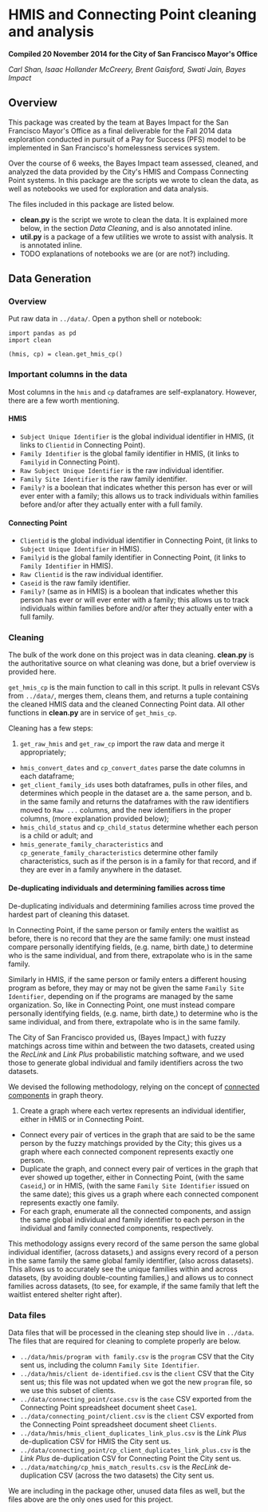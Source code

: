 HMIS and Connecting Point cleaning and analysis
===

**Compiled 20 November 2014 for the City of San Francisco Mayor's Office**

*Carl Shan, Isaac Hollander McCreery, Brent Gaisford, Swati Jain, Bayes Impact*

Overview
---

This package was created by the team at Bayes Impact for the San Francisco Mayor's Office as a final deliverable for the Fall 2014 data exploration conducted in pursuit of a Pay for Success (PFS) model to be implemented in San Francisco's homelessness services system.

Over the course of 6 weeks, the Bayes Impact team assessed, cleaned, and analyzed the data provided by the City's HMIS and Compass Connecting Point systems.  In this package are the scripts we wrote to clean the data, as well as notebooks we used for exploration and data analysis.

The files included in this package are listed below.

- **clean.py** is the script we wrote to clean the data.  It is explained more below, in the section *Data Cleaning*, and is also annotated inline.
- **util.py** is a package of a few utilities we wrote to assist with analysis.  It is annotated inline.
- TODO explanations of notebooks we are (or are not?) including.

Data Generation
---

### Overview

Put raw data in `../data/`.  Open a python shell or notebook:

```
import pandas as pd
import clean

(hmis, cp) = clean.get_hmis_cp()
```

### Important columns in the data

Most columns in the `hmis` and `cp` dataframes are self-explanatory.  However, there are a few worth mentioning.

#### HMIS

- `Subject Unique Identifier` is the global individual identifier in HMIS, (it links to `Clientid` in Connecting Point).
- `Family Identifier` is the global family identifier in HMIS, (it links to `Familyid` in Connecting Point).
- `Raw Subject Unique Identifier` is the raw individual identifier.
- `Family Site Identifier` is the raw family identifier.
- `Family?` is a boolean that indicates whether this person has ever or will ever enter with a family; this allows us to track individuals within families before and/or after they actually enter with a full family.

#### Connecting Point

- `Clientid` is the global individual identifier in Connecting Point, (it links to `Subject Unique Identifier` in HMIS).
- `Familyid` is the global family identifier in Connecting Point, (it links to `Family Identifier` in HMIS).
- `Raw Clientid` is the raw individual identifier.
- `Caseid` is the raw family identifier.
- `Family?` (same as in HMIS) is a boolean that indicates whether this person has ever or will ever enter with a family; this allows us to track individuals within families before and/or after they actually enter with a full family.

### Cleaning

The bulk of the work done on this project was in data cleaning.  **clean.py** is the authoritative source on what cleaning was done, but a brief overview is provided here.

`get_hmis_cp` is the main function to call in this script.  It pulls in relevant CSVs from `../data/`, merges them, cleans them, and returns a tuple containing the cleaned HMIS data and the cleaned Connecting Point data.  All other functions in **clean.py** are in service of `get_hmis_cp`.

Cleaning has a few steps:

1. `get_raw_hmis` and `get_raw_cp` import the raw data and merge it appropriately;
- `hmis_convert_dates` and `cp_convert_dates` parse the date columns in each dataframe;
- `get_client_family_ids` uses both dataframes, pulls in other files, and determines which people in the dataset are
	a. the same person, and
	b. in the same family
and returns the dataframes with the raw identifiers moved to `Raw ...` columns, and the new identifiers in the proper columns, (more explanation provided below);
- `hmis_child_status` and `cp_child_status` determine whether each person is a child or adult; and
- `hmis_generate_family_characteristics` and `cp_generate_family_characteristics` determine other family characteristics, such as if the person is in a family for that record, and if they are ever in a family anywhere in the dataset.

#### De-duplicating individuals and determining families across time

De-duplicating individuals and determining families across time proved the hardest part of cleaning this dataset.

In Connecting Point, if the same person or family enters the waitlist as before, there is no record that they are the same family: one must instead compare personally identifying fields, (e.g. name, birth date,) to determine who is the same individual, and from there, extrapolate who is in the same family.

Similarly in HMIS, if the same person or family enters a different housing program as before, they may or may not be given the same `Family Site Identifier`, depending on if the programs are managed by the same organization.  So, like in Connecting Point, one must instead compare personally identifying fields, (e.g. name, birth date,) to determine who is the same individual, and from there, extrapolate who is in the same family.

The City of San Francisco provided us, (Bayes Impact,) with fuzzy matchings across time within and between the two datasets, created using the *RecLink* and *Link Plus* probabilistic matching software, and we used those to generate global individual and family identifiers across the two datasets.

We devised the following methodology, relying on the concept of [connected components](http://en.wikipedia.org/wiki/Connected_component_(graph_theory)) in graph theory.

1. Create a graph where each vertex represents an individual identifier, either in HMIS or in Connecting Point.
- Connect every pair of vertices in the graph that are said to be the same person by the fuzzy matchings provided by the City; this gives us a graph where each connected component represents exactly one person.
- Duplicate the graph, and connect every pair of vertices in the graph that ever showed up together, either in Connecting Point, (with the same `Caseid`,) or in HMIS, (with the same `Family Site Identifier` issued on the same date); this gives us a graph where each connected component represents exactly one family.
- For each graph, enumerate all the connected components, and assign the same global individual and family identifier to each person in the individual and family connected components, respectively.

This methodology assigns every record of the same person the same global individual identifier, (across datasets,) and assigns every record of a person in the same family the same global family identifier, (also across datasets).  This allows us to accurately see the unique families within and across datasets, (by avoiding double-counting families,) and allows us to connect families across datasets, (to see, for example, if the same family that left the waitlist entered shelter right after).

### Data files

Data files that will be processed in the cleaning step should live in `../data`.  The files that are required for cleaning to complete properly are below.

- `../data/hmis/program with family.csv` is the `program` CSV that the City sent us, including the column `Family Site Identifier`.
- `../data/hmis/client de-identified.csv` is the `client` CSV that the City sent us; this file was not updated when we got the new `program` file, so we use this subset of clients.
- `../data/connecting_point/case.csv` is the `case` CSV exported from the Connecting Point spreadsheet document sheet `Case1`.
- `../data/connecting_point/client.csv` is the `client` CSV exported from the Connecting Point spreadsheet document sheet `Clients`.
- `../data/hmis/hmis_client_duplicates_link_plus.csv` is the *Link Plus* de-duplication CSV for HMIS the City sent us.
- `../data/connecting_point/cp_client_duplicates_link_plus.csv` is the *Link Plus* de-duplication CSV for Connecting Point the City sent us.
- `../data/matching/cp_hmis_match_results.csv` is the *RecLink* de-duplication CSV (across the two datasets) the City sent us.

We are including in the package other, unused data files as well, but the files above are the only ones used for this project.

















